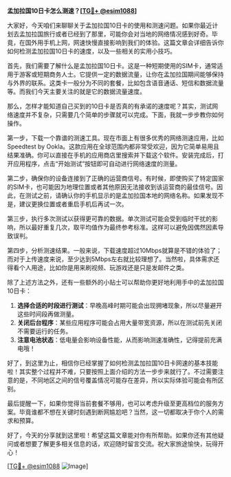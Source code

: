 **孟加拉国10日卡怎么测速？[[TG💪+ @esim1088](https://t.me/s/esim1088)]**

大家好，今天咱们来聊聊关于孟加拉国10日卡的使用和测速问题。如果你最近计划去孟加拉国旅行或者已经到了那里，可能你会对当地的网络情况感到好奇。毕竟，在国外用手机上网，网速快慢直接影响到我们的体验。这篇文章会详细告诉你如何检测孟加拉国10日卡的速度，以及一些相关的实用小技巧。

首先，我们需要了解什么是孟加拉国10日卡。这是一种短期使用的SIM卡，通常适用于游客或短期商务人士。它提供一定的数据流量，让你在孟加拉国期间能够保持与外界的联系。这类卡一般分为不同的套餐，比如包含语音通话、短信和数据流量等。而我们今天主要关注的就是它的数据流量速度。

那么，怎样才能知道自己买到的10日卡是否真的有承诺的速度呢？其实，测试网络速度并不复杂，只需要几个简单的步骤就可以完成。下面，我就一步步教你如何操作。

第一步，下载一个靠谱的测速工具。现在市面上有很多优秀的网络测速应用，比如Speedtest by Ookla。这款应用在全球范围内都非常受欢迎，因为它简单易用且结果准确。你可以直接在手机的应用商店里搜索并下载这个软件。安装完成后，打开应用程序，点击“开始测试”按钮即可自动进行网络速度的测量。

第二步，确保你的设备连接到了正确的运营商信号。有时候，即使购买了特定国家的SIM卡，也可能因为地理位置或者其他原因无法接收到该运营商的最佳信号。因此，在测试之前，请确认你的手机显示的是孟加拉国本地的网络名称。如果发现不是，建议更换位置或者重启手机后再试一次。

第三步，执行多次测试以获得更可靠的数据。单次测试可能会受到临时干扰的影响，所以最好重复几次，取平均值作为最终参考标准。这样可以避免因偶然因素导致误判。

第四步，分析测速结果。一般来说，下载速度超过10Mbps就算是不错的体验了；而对于上传速度来说，至少达到5Mbps左右就比较理想了。当然啦，具体需求还得看个人用途，比如你是用来刷视频、玩游戏还是只是发邮件之类。

除了上述方法之外，还有一些额外的小贴士可以帮助你更好地利用手中的孟加拉国10日卡：

1. **选择合适的时段进行测试**：早晚高峰时期可能会出现拥堵现象，所以尽量避开这些时间段再做测量。
2. **关闭后台程序**：某些应用程序可能会占用大量带宽资源，所以在测试前先关闭不需要运行的任务。
3. **注意电池状态**：低电量会影响设备性能，从而影响测速准确性，记得提前充满电哦！

好了，到这里为止，相信你已经掌握了如何检测孟加拉国10日卡网速的基本技能啦！其实整个过程并不难，只要按照上面介绍的方法一步步来就行了。不过需要注意的是，不同地区之间的信号覆盖情况可能存在差异，所以实际体验可能会有所区别。

最后提醒一下，如果你觉得当前套餐不够用，也可以考虑升级至更高档位的服务方案。毕竟谁都不想在关键时刻遇到断网尴尬吧？当然，这一切都取决于你个人的需求和预算。

好了，今天的分享就到这里啦！希望这篇文章能对你有所帮助。如果你还有其他疑问或者想要了解更多相关信息的话，欢迎随时留言交流。祝大家旅途愉快，玩得开心！

[[TG💪+ @esim1088](https://t.me/s/esim1088) ![Image](https://i.postimg.cc/4NQfJmqS/Snipaste-2025-05-13-00-14-12.png)]